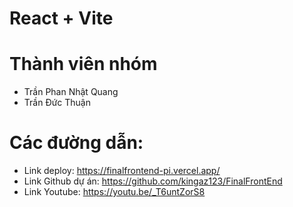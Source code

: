 # React + Vite

# Thành viên nhóm
  - Trần Phan Nhật Quang 
  - Trần Đức Thuận

# Các đường dẫn:
  - Link deploy: https://finalfrontend-pi.vercel.app/
  - Link Github dự án: https://github.com/kingaz123/FinalFrontEnd
  - Link Youtube: https://youtu.be/_T6untZorS8 
  


